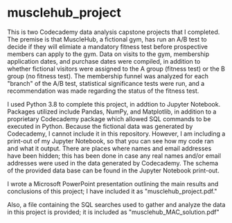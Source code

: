 # musclehub_project

This is two Codecademy data analysis capstone projects that I completed. The premise is that MuscleHub, a fictional gym, has run an A/B test to decide if they will elimiate a mandatory fitness test before prospective members can apply to the gym. Data on visits to the gym, membership application dates, and purchase dates were compiled, in addition to whether fictional visitors were assigned to the A group (fitness test) or the B group (no fitness test). The membership funnel was analyzed for each "branch" of the A/B test, statistical significance tests were run, and a recommendation was made regarding the status of the fitness test.

I used Python 3.8 to complete this project, in addtion to Jupyter Notebook. Packages utilized include Pandas, NumPy, and Matplotlib, in addition to a proprietary Codecademy package which allowed SQL commands to be executed in Python. Because the fictional data was generated by Codecademy, I cannot include it in this repository. However, I am including a print-out of my Jupyter Notebook, so that you can see how my code ran and what it output. There are places where names and email addresses have been hidden; this has been done in case any real names and/or email addresses were used in the data generated by Codecademy. The schema of the provided data base can be found in the Jupyter Notebook print-out.

I wrote a Microsoft PowerPoint presentation outlining the main results and conclusions of this project; I have included it as "musclehub_project.pdf."

Also, a file containing the SQL searches used to gather and analyze the data in this project is provided; it is included as "musclehub_MAC_solution.pdf"
